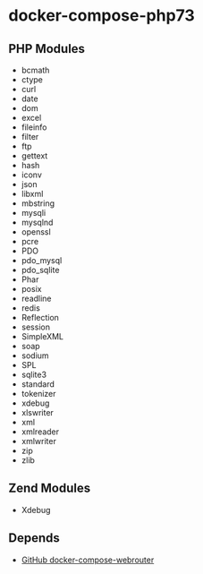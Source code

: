 # docker-compose-php73

## PHP Modules
* bcmath
* ctype
* curl
* date
* dom
* excel
* fileinfo
* filter
* ftp
* gettext
* hash
* iconv
* json
* libxml
* mbstring
* mysqli
* mysqlnd
* openssl
* pcre
* PDO
* pdo_mysql
* pdo_sqlite
* Phar
* posix
* readline
* redis
* Reflection
* session
* SimpleXML
* soap
* sodium
* SPL
* sqlite3
* standard
* tokenizer
* xdebug
* xlswriter
* xml
* xmlreader
* xmlwriter
* zip
* zlib

## Zend Modules
* Xdebug

## Depends

* [GitHub docker-compose-webrouter](https://github.com/Rupreht/docker-compose-webrouter)

